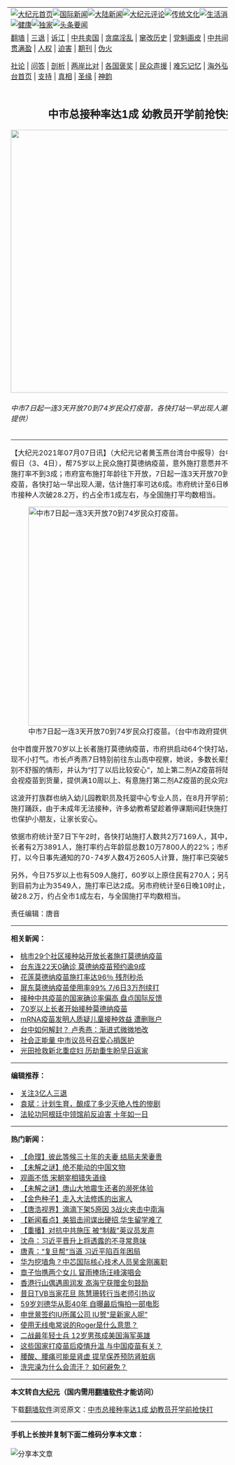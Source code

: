 <a name="1" id="1" target="_blank"></a><span id="1"></span>
<table align=center border="0"><tr><td colspan="2" VALIGN=TOP><a href="https://github.com/piwtjw3874/djy/blob/master/gb/nf1351518.md#1"><img src="https://raw.githubusercontent.com/piwtjw3874/www/master/t/djy/1.jpg" title="大纪元首页" alt="大纪元首页"></a><a href="https://github.com/piwtjw3874/djy/blob/master/gb/n24hr.md#1"><img src="https://raw.githubusercontent.com/piwtjw3874/www/master/t/djy/3.jpg" title="国际新闻" alt="国际新闻"></a><a href="https://github.com/piwtjw3874/djy/blob/master/gb/nsc413.md#1"><img src="https://raw.githubusercontent.com/piwtjw3874/www/master/t/djy/4.jpg" title="大陆新闻" alt="大陆新闻"></a><a href="https://github.com/piwtjw3874/djy/blob/master/gb/news392.md#1"><img src="https://raw.githubusercontent.com/piwtjw3874/www/master/t/djy/5.jpg" title="大纪元评论" alt="大纪元评论"></a><a href="https://github.com/piwtjw3874/djy/blob/master/gb/news2007.md#1"><img src="https://raw.githubusercontent.com/piwtjw3874/www/master/t/djy/6.jpg" title="传统文化" alt="传统文化"></a><a href="https://github.com/piwtjw3874/djy/blob/master/gb/news2008.md#1"><img src="https://raw.githubusercontent.com/piwtjw3874/www/master/t/djy/7.jpg" title="生活消费" alt="生活消费"></a><a href="https://github.com/piwtjw3874/djy/blob/master/gb/ncyule.md#1"><img src="https://raw.githubusercontent.com/piwtjw3874/www/master/t/djy/8.jpg" title="娱乐休闲" alt="娱乐休闲"></a><a href="https://github.com/piwtjw3874/djy/blob/master/gb/nsc1002.md#1"><img src="https://raw.githubusercontent.com/piwtjw3874/www/master/t/djy/9.jpg" title="健康" alt="健康"></a><a href="https://github.com/piwtjw3874/djy/blob/master/gb/nf6092.md#1"><img src="https://raw.githubusercontent.com/piwtjw3874/www/master/t/djy/10a.jpg" title="独家" alt="独家"></a><a href="https://github.com/piwtjw3874/djy/blob/master/gb/nf4514.md#1"><img src="https://raw.githubusercontent.com/piwtjw3874/www/master/t/djy/12a.jpg" title="头条要闻" alt="头条要闻"></a></td></tr>
<tr><td colspan="2" VALIGN=TOP><a target="_blank" href="https://github.com/piwtjw3874/www/blob/master/README.md?zsrh#1">翻墙</a> | <a target="_blank" href="https://github.com/piwtjw3874/djy/blob/master/gb/nf5657.md#1">三退</a> | <a target="_blank" href="https://github.com/piwtjw3874/djy/blob/master/gb/nf6124.md#1">诉江</a> | <a target="_blank" href="https://github.com/piwtjw3874/djy/blob/master/gb/nf1176117.md#1">中共卖国</a> | <a target="_blank" href="https://github.com/piwtjw3874/djy/blob/master/gb/nf5773.md#1">贪腐淫乱</a> | <a target="_blank" href="https://github.com/piwtjw3874/djy/blob/master/gb/nf1176115.md#1">窜改历史</a> | <a target="_blank" href="https://github.com/piwtjw3874/djy/blob/master/gb/nf1176107.md#1">党魁画皮</a> | <a target="_blank" href="https://github.com/piwtjw3874/djy/blob/master/gb/nf1320400.md#1">中共间谍</a> | <a target="_blank" href="https://github.com/piwtjw3874/djy/blob/master/gb/nf1176114.md#1">破坏传统</a> | <a target="_blank" href="https://github.com/piwtjw3874/ntdtv/blob/master/gb/prog447_1.md#1">恶贯满盈</a> | <a target="_blank" href="https://github.com/piwtjw3874/djy/blob/master/gb/ncid278.md#1">人权</a> | <a target="_blank" href="https://github.com/piwtjw3874/djy/blob/master/gb/nf1176111.md#1">迫害</a> | <a target="_blank" href="https://gitlab.com/szzdlab/mh-qikan/blob/master/README.md#1">期刊</a> | <a target="_blank" href="https://github.com/piwtjw3874/djy/blob/master/gb/nf5562.md#1">伪火</a></p><p><a target="_blank" href="https://github.com/piwtjw3874/djy/blob/master/gb/9p.md#1">社论</a> | <a target="_blank" href="https://github.com/piwtjw3874/djy/blob/master/gb/nf4378.md#1">问答</a> | <a target="_blank" href="https://github.com/piwtjw3874/djy/blob/master/gb/nf5792.md#1">剖析</a> | <a target="_blank" href="https://github.com/piwtjw3874/djy/blob/master/gb/nf5735.md#1">两岸比对</a> | <a target="_blank" href="https://github.com/piwtjw3874/djy/blob/master/gb/nf6119.md#1">各国褒奖</a> | <a target="_blank" href="https://github.com/piwtjw3874/djy/blob/master/gb/nf6120.md#1">民众声援</a> | <a target="_blank" href="https://github.com/piwtjw3874/djy/blob/master/gb/nf1188594.md#1">难忘记忆</a> | <a target="_blank" href="https://github.com/piwtjw3874/djy/blob/master/gb/nf3180.md#1">海外弘传</a> | <a target="_blank" href="https://github.com/piwtjw3874/djy/blob/master/gb/nf5410.md#1">万人上访</a> | <a target="_blank" href="https://github.com/piwtjw3874/www/blob/master/README.md?zsrh#1">平台首页</a> | <a target="_blank" href="https://github.com/piwtjw3874/djy/blob/master/gb/nf4386.md#1">支持</a> | <a target="_blank" href="https://github.com/piwtjw3874/djy/blob/master/gb/nf4389.md#1">真相</a> | <a target="_blank" href="https://github.com/piwtjw3874/djy/blob/master/gb/nf5790.md#1">圣缘</a> | <a target="_blank" href="https://github.com/piwtjw3874/djy/blob/master/gb/nf4786.md#1">神韵</a></td></tr>
<tr><td VALIGN=TOP width="626"><h2 align=center>中市总接种率达1成 幼教员开学前抢快打</h2>
<img width="600" src="https://i.epochtimes.com/assets/uploads/2021/07/id13073635-505895-600x400.jpg" />
<h6>中市7日起一连3天开放70到74岁民众打疫苗，各快打站一早出现人潮。（台中市政府提供）
</h6>
<hr>
<p>【大纪元2021年07月07日讯】（大纪元记者黄玉燕台湾台中报导）台中市府于上周假日（3、4日），帮75岁以上民众施打<ahref="https://github.com/piwtjw3874/djy/blob/master/gb/tag/%E8%8E%AB%E5%BE%B7%E7%BA%B3%E7%96%AB%E8%8B%97.md#1">莫德纳疫苗</a>，意外施打意愿并不高，两天下来施打率不到3成；市府宣布施打年龄往下开放，7日起一连3天开放70到74岁民众打疫苗，各快打站一早出现人潮，估计施打率可达6成。市府统计至6日晚10时止，全市<ahref="https://github.com/piwtjw3874/djy/blob/master/gb/tag/%E6%8E%A5%E7%A7%8D.md#1">接种</a>人次破28.2万，约占全市1成左右，与全国施打平均数相当。</p>
<figure id="13073637" aria-describedby="caption-13073637" style="width: 500px" class="wp-caption aligncenter"><ahref=" https://i.epochtimes.com/assets/uploads/2021/07/id13073637-505896-450x299.jpg" target="_blank" rel="noreferrer noopener"> <img src="https://i.epochtimes.com/assets/uploads/2021/07/id13073637-505896-450x299.jpg" alt="中市7日起一连3天开放70到74岁民众打疫苗。" width="500" /></a><figcaption id="caption-13073637" class="wp-caption-text">中市7日起一连3天开放70到74岁民众打疫苗。（台中市政府提供）</figcaption></figure>
<p>台中首度开放70岁以上长者施打<ahref="https://github.com/piwtjw3874/djy/blob/master/gb/tag/%E8%8E%AB%E5%BE%B7%E7%BA%B3%E7%96%AB%E8%8B%97.md#1">莫德纳疫苗</a>，市府拱启动64个快打站，一早各站涌现不小打气。市长卢秀燕7日特别前往东山高中视察，她说，多数长辈施打后没有特别不舒服的情形，并认为“打了以后比较安心”，加上第二剂AZ疫苗将陆续到货，市府会视疫苗到货量，提供满10周以上、有意施打第二剂AZ疫苗的民众完成施打。</p>
<p>这波开打族群也纳入幼儿园教职员及托婴中心专业人员，在8月开学前夕，幼教老师施打踊跃，由于未成年无法<ahref="https://github.com/piwtjw3874/djy/blob/master/gb/tag/%E6%8E%A5%E7%A7%8D.md#1">接种</a>，许多幼教希望趁着停课期间赶快施打，保护自己、也保护小朋友，让家长安心。</p>
<p>依据市府统计至7日下午2时，各快打站施打人数共2万7169人，其中，70-74岁的长者有2万3891人，施打率约占年龄层总数10万7800人的22%；市府分三天分流施打，以今日事先通知的70-74岁人数4万2605人计算，施打率已突破56%。</p>
<p>另外，今日75岁以上也有509人施打，60岁以上原住民有270人；另孕妇的施打人数到目前为止为3549人，施打率已达2成。另市府统计至6日晚10时止，全市接种人次破28.2万，约占全市1成左右，与全国施打平均数相当。</p>
<p>责任编辑：唐音</p>

<hr>


<strong>相关新闻：</strong>
<li><a href="https://github.com/piwtjw3874/djy/blob/master/gb/21/7/2/n13062329.md#1">桃市29个社区接种站开放长者施打莫德纳疫苗</a></li>
<li><a href="https://github.com/piwtjw3874/djy/blob/master/gb/21/7/2/n13063813.md#1">台东连22天0确诊 莫德纳疫苗预约逾9成</a></li>
<li><a href="https://github.com/piwtjw3874/djy/blob/master/gb/21/7/4/n13066560.md#1">花莲莫德纳疫苗施打率达96％  残剂秒杀</a></li>
<li><a href="https://github.com/piwtjw3874/djy/blob/master/gb/21/7/5/n13068489.md#1">屏东莫德纳疫苗使用率99% 7/6日3万剂续打</a></li>
<li><a href="https://github.com/piwtjw3874/djy/blob/master/gb/21/7/6/n13070422.md#1">接种中共疫苗的国家确诊率偏高 盘点国际反馈</a></li>
<li><a href="https://github.com/piwtjw3874/djy/blob/master/gb/21/7/6/n13071069.md#1">70岁以上长者开始接种莫德纳疫苗</a></li>
<li><a href="https://github.com/piwtjw3874/djy/blob/master/gb/21/7/6/n13071702.md#1">mRNA疫苗发明人质疑儿童接种效益 遭删账户</a></li>
<li><a href="https://github.com/piwtjw3874/djy/blob/master/gb/21/7/7/n13073629.md#1">台中如何解封？ 卢秀燕：渐进式微微地改</a></li>
<li><a href="https://github.com/piwtjw3874/djy/blob/master/gb/21/7/7/n13073592.md#1">社会正能量 中市议员号召爱心捐医护</a></li>
<li><a href="https://github.com/piwtjw3874/djy/blob/master/gb/21/7/7/n13073357.md#1">光田抢救新北重症妇 历劫重生盼早日返家</a></li>
<hr>


<strong>编辑推荐：</strong>
<li><a href="https://github.com/piwtjw3874/djy/blob/master/gb/18/5/10/n10381511.md?dfh#1" target="_blank">关注3亿人三退</a></li><li><a href="https://github.com/tsiac2612/djy/blob/master/gb/18/8/28/n10672001.md#1" target="_blank">袁斌：计划生育，酿成了多少灭绝人性的惨剧</a></li><li><a href="https://github.com/tsiac2612/djy/blob/master/gb/19/7/22/n11402499.md#1" target="_blank">法轮功阿根廷中领馆前反迫害 十年如一日</a></li>
<hr>

<strong>热门新闻：</strong>
<li><a href="https://github.com/saiqwn3714/djy/blob/master/gb/21/6/14/n13020872.md#1">【命理】彼此等候三十年的夫妻 结局夫荣妻贵</a></li>
<li><a href="https://github.com/saiqwn3714/djy/blob/master/gb/21/7/2/n13064296.md#1">【未解之谜】绝不能动的中国文物</a></li>
<li><a href="https://github.com/saiqwn3714/djy/blob/master/gb/21/6/26/n13049744.md#1">观画不悟 宋朝宰相错失道缘</a></li>
<li><a href="https://github.com/saiqwn3714/djy/blob/master/gb/21/7/1/n13061464.md#1">【未解之谜】唐山大地震生还者的濒死体验</a></li>
<li><a href="https://github.com/saiqwn3714/djy/blob/master/gb/21/5/17/n12955212.md#1">【金色种子】走入大法修炼的出家人</a></li>
<li><a href="https://github.com/saiqwn3714/djy/blob/master/gb/21/7/6/n13071502.md#1">【唐浩视界】滴滴下架5原因 3战火夹击中南海</a></li>
<li><a href="https://github.com/saiqwn3714/djy/blob/master/gb/21/7/6/n13072489.md#1">【新闻看点】美狙击间谍出硬招 华生留学难了</a></li>
<li><a href="https://github.com/saiqwn3714/djy/blob/master/gb/21/7/6/n13072480.md#1">【重播】对抗中共施压 被“制裁”英议员发声</a></li>
<li><a href="https://github.com/saiqwn3714/djy/blob/master/gb/21/7/5/n13069714.md#1">沈舟：习近平晋升上将透露的不寻常意味</a></li>
<li><a href="https://github.com/saiqwn3714/djy/blob/master/gb/21/7/4/n13066148.md#1">唐青：“复旦帮”当道 习近平陷百年困局</a></li>
<li><a href="https://github.com/saiqwn3714/djy/blob/master/gb/21/7/5/n13069146.md#1">华为挖墙角？中芯国际核心技术人员吴金刚离职</a></li>
<li><a href="https://github.com/saiqwn3714/djy/blob/master/gb/21/7/4/n13067202.md#1">章子怡携两个女儿 冒雨捧场汪峰演唱会</a></li>
<li><a href="https://github.com/saiqwn3714/djy/blob/master/gb/21/7/5/n13070088.md#1">香港行山偶遇周润发 高海宁获赠金句鼓励</a></li>
<li><a href="https://github.com/saiqwn3714/djy/blob/master/gb/21/7/4/n13067100.md#1">昔日TVB当家花旦 陈慧珊转行当老师引热议</a></li>
<li><a href="https://github.com/saiqwn3714/djy/blob/master/gb/21/7/6/n13072561.md#1">59岁刘德华从影40年 自曝最后悔拍一部电影</a></li>
<li><a href="https://github.com/saiqwn3714/djy/blob/master/gb/21/7/5/n13067823.md#1">申世景签约IU所属公司 IU贺“是新家人呢”</a></li>
<li><a href="https://github.com/saiqwn3714/djy/blob/master/gb/21/7/5/n13067921.md#1">使用无线电常说的Roger是什么意思？</a></li>
<li><a href="https://github.com/saiqwn3714/djy/blob/master/gb/21/7/5/n13068515.md#1">二战最年轻士兵 12岁男孩成美国海军英雄</a></li>
<li><a href="https://github.com/saiqwn3714/djy/blob/master/gb/21/7/2/n13063902.md#1">这些国家打疫苗后疫情升温 与中国疫苗有关？</a></li>
<li><a href="https://github.com/saiqwn3714/djy/blob/master/gb/21/5/11/n12939039.md#1">腰酸、腰痛可能是肾虚 提早保养预防肾脏病</a></li>
<li><a href="https://github.com/saiqwn3714/djy/blob/master/gb/21/7/4/n13066215.md#1">洗完澡为什么会流汗？ 如何避免？</a></li>
<hr>

<strong>本文转自<a href="https://www.epochtimes.com">大纪元</a>（国内需用<a href="https://github.com/piwtjw3874/www/blob/master/README.md#8">翻墙软件</a>才能访问）</strong><p>下载<a href="https://github.com/piwtjw3874/www/blob/master/README.md#8">翻墙软件</a>浏览原文：<a href="https://www.epochtimes.com/gb/21/7/7/n13073633.htm">中市总接种率达1成 幼教员开学前抢快打</a></p><hr>

<strong>手机上长按并复制下面二维码分享本文章：</strong><br><br><img src="https://chart.apis.google.com/chart?cht=qr&chs=240x240&choe=UTF-8&chld=M|2&chl=https://github.com/piwtjw3874/djy/blob/master/gb/21/7/7/n13073633.md%231" title="分享本文章"></td><td VALIGN=TOP><a href="https://github.com/piwtjw3874/djy/blob/master/gb/16/1/21/n4622075.md?dfh#1" target="_blank"><img src="https://raw.githubusercontent.com/piwtjw3874/djy/master/gb/300/wei-f1.jpg" title="中共的伪火骗局"  alt="中共的伪火骗局"></a><br><a href="https://github.com/piwtjw3874/www/blob/master/README.md?dfh#9" target="_blank"><img src="https://raw.githubusercontent.com/piwtjw3874/djy/master/gb/300/yong-h.jpg" title="永恒的见证"  alt="永恒的见证"></a><br><a href="https://github.com/piwtjw3874/djy/blob/master/gb/13/9/29/n3974789.md?dfh#1" target="_blank"><img src="https://raw.githubusercontent.com/piwtjw3874/djy/master/gb/300/shang-lnz.jpg" title="善良女子被中共投男牢"  alt="善良女子被中共投男牢"></a><br><a href="https://github.com/piwtjw3874/djy/blob/master/gb/16/3/16/n4663449.md?dfh#1" target="_blank"><img src="https://raw.githubusercontent.com/piwtjw3874/djy/master/gb/300/huo-z3.jpg" title="警卫目击活摘器官"  alt="警卫目击活摘器官"></a><br><a href="https://github.com/piwtjw3874/djy/blob/master/gb/16/8/7/n8177641.md?dfh#1" target="_blank"><img src="https://raw.githubusercontent.com/piwtjw3874/djy/master/gb/300/huo-z4.jpg" title="证人描述活摘恐怖"  alt="证人描述活摘恐怖"></a><br><a href="https://github.com/piwtjw3874/djy/blob/master/gb/10/4/19/n2881569.md?dfh#1" target="_blank"><img src="https://raw.githubusercontent.com/piwtjw3874/djy/master/gb/300/huo-z1.jpg" title="揭开活摘器官黑幕"  alt="揭开活摘器官黑幕"></a><br><a href="https://github.com/piwtjw3874/djy/blob/master/gb/10/11/7/n3077476.md?dfh#1" target="_blank"><img src="https://raw.githubusercontent.com/piwtjw3874/djy/master/gb/300/ma-ks.jpg" title="马克思的成魔之路"  alt="马克思的成魔之路"></a><br><a href="https://github.com/piwtjw3874/djy/blob/master/gb/14/6/9/n4173977.md?dfh#1" target="_blank"><img src="https://raw.githubusercontent.com/piwtjw3874/djy/master/gb/300/chang-zs.jpg" title="藏字石 蕴天机"  alt="藏字石 蕴天机"></a><br><a href="https://github.com/piwtjw3874/djy/blob/master/gb/18/5/10/n10381511.md?dfh#1" target="_blank"><img src="https://raw.githubusercontent.com/piwtjw3874/djy/master/gb/300/st1.jpg" title="关注三亿人三退"  alt="关注三亿人三退"></a><br><a href="https://github.com/piwtjw3874/djy/blob/master/gb/18/3/21/n10237682.md?dfh#1" target="_blank"><img src="https://raw.githubusercontent.com/piwtjw3874/djy/master/gb/300/jie-t.jpg" title="解体中共复兴中华"  alt="解体中共复兴中华"></a><br><a href="https://github.com/piwtjw3874/djy/blob/master/gb/9/2/9/n2422991.md?dfh#1" target="_blank"><img src="https://raw.githubusercontent.com/piwtjw3874/djy/master/gb/300/gao-zs.jpg" title="中共迫害良心律师"  alt="中共迫害良心律师"></a><br><a href="https://github.com/piwtjw3874/djy/blob/master/gb/18/12/9/n10900044.md?dfh#1" target="_blank"><img src="https://raw.githubusercontent.com/piwtjw3874/djy/master/gb/300/sj1.jpg" title="三百多万人举报江泽民"  alt="三百多万人举报江泽民"></a><br><a href="https://github.com/piwtjw3874/djy/blob/master/gb/18/8/28/n10672014.md?dfh#1" target="_blank"><img src="https://raw.githubusercontent.com/piwtjw3874/djy/master/gb/300/sj2.jpg" title="这些官员为何起诉江泽民"  alt="这些官员为何起诉江泽民"></a><br><a href="https://github.com/piwtjw3874/djy/blob/master/gb/8/12/18/n2367165.md?dfh#1" target="_blank"><img src="https://raw.githubusercontent.com/piwtjw3874/djy/master/gb/300/liangan.jpg" title="海峡两岸的强烈对比"  alt="海峡两岸的强烈对比"></a><br><a href="https://github.com/piwtjw3874/djy/blob/master/gb/15/12/10/n4593139.md?dfh#1" target="_blank"><img src="https://raw.githubusercontent.com/piwtjw3874/djy/master/gb/300/jia-ndzl.jpg" title="加拿大总理的贺信"  alt="加拿大总理的贺信"></a><br><a href="https://github.com/piwtjw3874/djy/blob/master/gb/11/6/17/n3289382.md?dfh#1" target="_blank"><img src="https://raw.githubusercontent.com/piwtjw3874/djy/master/gb/300/xiao-wd.jpg" title="探寻真相兼听则明"  alt="探寻真相兼听则明"></a><br><a href="https://github.com/piwtjw3874/djy/blob/master/gb/18/10/27/n10812623.md?dfh#1" target="_blank"><img src="https://raw.githubusercontent.com/piwtjw3874/djy/master/gb/300/yindu.jpg" title="印度媒体报道东方"  alt="印度媒体报道东方"></a><br><a href="https://github.com/piwtjw3874/djy/blob/master/gb/18/6/9/n10469652.md?dfh#1" target="_blank"><img src="https://raw.githubusercontent.com/piwtjw3874/djy/master/gb/300/xie-j.jpg" title="不一样的海外校园"  alt="不一样的海外校园"></a><br><a href="https://github.com/piwtjw3874/djy/blob/master/gb/7/4/5/n1669415.md?dfh#1" target="_blank"><img src="https://raw.githubusercontent.com/piwtjw3874/djy/master/gb/300/li-up.jpg" title="从大师到徒弟的传奇"  alt="从大师到徒弟的传奇"></a><br><a href="https://github.com/piwtjw3874/djy/blob/master/gb/17/5/26/n9191512.md?dfh#1" target="_blank"><img src="https://raw.githubusercontent.com/piwtjw3874/djy/master/gb/300/zfl2.jpg" title="亿万人与东方一本奇书"  alt="亿万人与东方一本奇书"></a><br><a href="https://github.com/piwtjw3874/djy/blob/master/gb/13/11/27/n4020290.md?dfh#1" target="_blank"><img src="https://raw.githubusercontent.com/piwtjw3874/djy/master/gb/300/zhen-h.jpg" title="大陆见不到的震撼场面"  alt="大陆见不到的震撼场面"></a><br><a href="https://github.com/piwtjw3874/djy/blob/master/gb/15/7/17/n4482910.md?dfh#1" target="_blank"><img src="https://raw.githubusercontent.com/piwtjw3874/djy/master/gb/300/dalu-sk.jpg" title="人心向善 大陆当初盛况"  alt="人心向善 大陆当初盛况"></a><br><a href="https://github.com/piwtjw3874/djy/blob/master/gb/19/1/5/n10955468.md?dfh#1" target="_blank"><img src="https://raw.githubusercontent.com/piwtjw3874/djy/master/gb/300/zfl1.jpg" title="追寻真理 这书讲什么"  alt="追寻真理 这书讲什么"></a><br><a href="https://github.com/piwtjw3874/www/blob/master/README.md?dfh#1" target="_blank"><img src="https://raw.githubusercontent.com/piwtjw3874/djy/master/gb/300/fq1.jpg" title="下载免费翻墙软件"  alt="下载免费翻墙软件"></a><br></td></tr></table>
